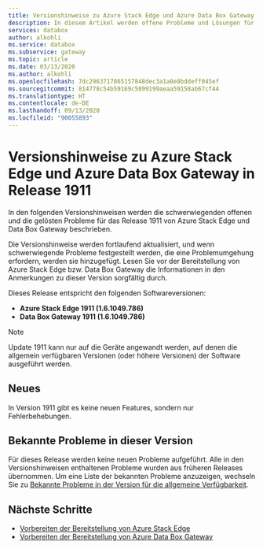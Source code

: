 ```yaml
---
title: Versionshinweise zu Azure Stack Edge und Azure Data Box Gateway in Release 1911 | Microsoft-Dokumentation
description: In diesem Artikel werden offene Probleme und Lösungen für Azure Stack Edge und Data Box Gateway in Release 1911 beschrieben.
services: databox
author: alkohli
ms.service: databox
ms.subservice: gateway
ms.topic: article
ms.date: 03/13/2020
ms.author: alkohli
ms.openlocfilehash: 7dc2963717865157848dec3a1a0e8bddeff045ef
ms.sourcegitcommit: 814778c54b59169c5899199aeaa59158ab67cf44
ms.translationtype: HT
ms.contentlocale: de-DE
ms.lasthandoff: 09/13/2020
ms.locfileid: "90055893"
---
```

# <a name="azure-stack-edge-and-azure-data-box-gateway-1911-release-notes"></a>Versionshinweise zu Azure Stack Edge und Azure Data Box Gateway in Release 1911

In den folgenden Versionshinweisen werden die schwerwiegenden offenen und die gelösten Probleme für das Release 1911 von Azure Stack Edge und Data Box Gateway beschrieben.

Die Versionshinweise werden fortlaufend aktualisiert, und wenn schwerwiegende Probleme festgestellt werden, die eine Problemumgehung erfordern, werden sie hinzugefügt. Lesen Sie vor der Bereitstellung von Azure Stack Edge bzw. Data Box Gateway die Informationen in den Anmerkungen zu dieser Version sorgfältig durch.

Dieses Release entspricht den folgenden Softwareversionen:

- **Azure Stack Edge 1911 (1.6.1049.786)**
- **Data Box Gateway 1911 (1.6.1049.786)**

> [!NOTE]
> Update 1911 kann nur auf die Geräte angewandt werden, auf denen die allgemein verfügbaren Versionen (oder höhere Versionen) der Software ausgeführt werden.

## <a name="whats-new"></a>Neues

In Version 1911 gibt es keine neuen Features, sondern nur Fehlerbehebungen.

## <a name="known-issues-in-this-release"></a>Bekannte Probleme in dieser Version

Für dieses Release werden keine neuen Probleme aufgeführt. Alle in den Versionshinweisen enthaltenen Probleme wurden aus früheren Releases übernommen. Um eine Liste der bekannten Probleme anzuzeigen, wechseln Sie zu [Bekannte Probleme in der Version für die allgemeine Verfügbarkeit](data-box-gateway-release-notes.md#known-issues-in-ga-release).

## <a name="next-steps"></a>Nächste Schritte

- [Vorbereiten der Bereitstellung von Azure Stack Edge](azure-stack-edge-deploy-prep.md)
- [Vorbereiten der Bereitstellung von Azure Data Box Gateway](data-box-gateway-deploy-prep.md)
